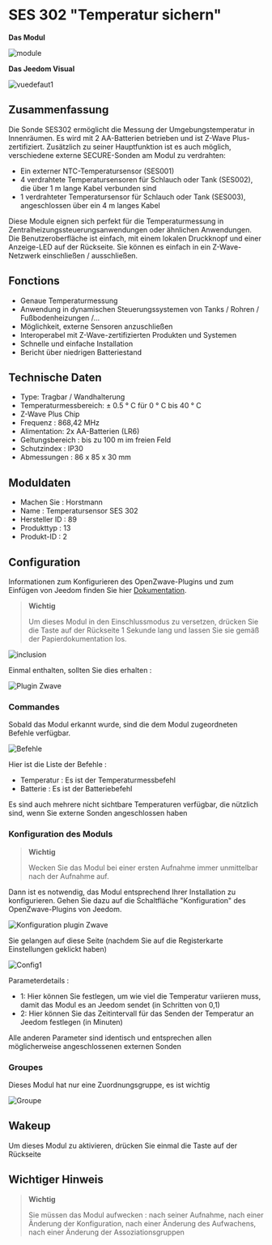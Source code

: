 # SES 302 "Temperatur sichern"

**Das Modul**

![module](images/secure.ses302/module.jpg)

**Das Jeedom Visual**

![vuedefaut1](images/secure.ses302/vuedefaut1.jpg)

Zusammenfassung
------

Die Sonde SES302 ermöglicht die Messung der Umgebungstemperatur in Innenräumen. Es wird mit 2 AA-Batterien betrieben und ist Z-Wave Plus-zertifiziert. Zusätzlich zu seiner Hauptfunktion ist es auch möglich, verschiedene externe SECURE-Sonden am Modul zu verdrahten:

-   Ein externer NTC-Temperatursensor (SES001)
-   4 verdrahtete Temperatursensoren für Schlauch oder Tank (SES002), die über 1 m lange Kabel verbunden sind
-   1 verdrahteter Temperatursensor für Schlauch oder Tank (SES003), angeschlossen über ein 4 m langes Kabel

Diese Module eignen sich perfekt für die Temperaturmessung in Zentralheizungssteuerungsanwendungen oder ähnlichen Anwendungen. Die Benutzeroberfläche ist einfach, mit einem lokalen Druckknopf und einer Anzeige-LED auf der Rückseite. Sie können es einfach in ein Z-Wave-Netzwerk einschließen / ausschließen.

Fonctions
---------

-   Genaue Temperaturmessung
-   Anwendung in dynamischen Steuerungssystemen von Tanks / Rohren / Fußbodenheizungen /…
-   Möglichkeit, externe Sensoren anzuschließen
-   Interoperabel mit Z-Wave-zertifizierten Produkten und Systemen
-   Schnelle und einfache Installation
-   Bericht über niedrigen Batteriestand

Technische Daten
---------------------------

-   Type: Tragbar / Wandhalterung
-   Temperaturmessbereich: ± 0.5 ° C für 0 ° C bis 40 ° C
-   Z-Wave Plus Chip
-   Frequenz : 868,42 MHz
-   Alimentation: 2x AA-Batterien (LR6)
-   Geltungsbereich : bis zu 100 m im freien Feld
-   Schutzindex : IP30
-   Abmessungen : 86 x 85 x 30 mm

Moduldaten
-----------------

-   Machen Sie : Horstmann
-   Name : Temperatursensor SES 302
-   Hersteller ID : 89
-   Produkttyp : 13
-   Produkt-ID : 2

Configuration
-------------

Informationen zum Konfigurieren des OpenZwave-Plugins und zum Einfügen von Jeedom finden Sie hier [Dokumentation](https://doc.jeedom.com/de_DE/plugins/automation%20protocol/openzwave/).

> **Wichtig**
>
> Um dieses Modul in den Einschlussmodus zu versetzen, drücken Sie die Taste auf der Rückseite 1 Sekunde lang und lassen Sie sie gemäß der Papierdokumentation los.

![inclusion](images/secure.ses302/inclusion.jpg)

Einmal enthalten, sollten Sie dies erhalten :

![Plugin Zwave](images/secure.ses302/information.jpg)

### Commandes

Sobald das Modul erkannt wurde, sind die dem Modul zugeordneten Befehle verfügbar.

![Befehle](images/secure.ses302/commandes.jpg)

Hier ist die Liste der Befehle :

-   Temperatur : Es ist der Temperaturmessbefehl
-   Batterie : Es ist der Batteriebefehl

Es sind auch mehrere nicht sichtbare Temperaturen verfügbar, die nützlich sind, wenn Sie externe Sonden angeschlossen haben

### Konfiguration des Moduls

> **Wichtig**
>
> Wecken Sie das Modul bei einer ersten Aufnahme immer unmittelbar nach der Aufnahme auf.

Dann ist es notwendig, das Modul entsprechend Ihrer Installation zu konfigurieren. Gehen Sie dazu auf die Schaltfläche "Konfiguration" des OpenZwave-Plugins von Jeedom.

![Konfiguration plugin Zwave](images/plugin/bouton_configuration.jpg)

Sie gelangen auf diese Seite (nachdem Sie auf die Registerkarte Einstellungen geklickt haben)

![Config1](images/secure.ses302/config1.jpg)

Parameterdetails :

-   1: Hier können Sie festlegen, um wie viel die Temperatur variieren muss, damit das Modul es an Jeedom sendet (in Schritten von 0,1)
-   2: Hier können Sie das Zeitintervall für das Senden der Temperatur an Jeedom festlegen (in Minuten)

Alle anderen Parameter sind identisch und entsprechen allen möglicherweise angeschlossenen externen Sonden

### Groupes

Dieses Modul hat nur eine Zuordnungsgruppe, es ist wichtig

![Groupe](images/secure.ses302/groupe.jpg)

Wakeup
------

Um dieses Modul zu aktivieren, drücken Sie einmal die Taste auf der Rückseite

Wichtiger Hinweis
---------------

> **Wichtig**
>
> Sie müssen das Modul aufwecken : nach seiner Aufnahme, nach einer Änderung der Konfiguration, nach einer Änderung des Aufwachens, nach einer Änderung der Assoziationsgruppen
